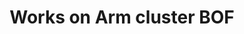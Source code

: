 ---
categories:
- bkk19
description: The Works on Arm cluster is run by Packet for Arm to provide test, development,
  and data center CI/CD resources for community projects to build on arm64. The project
  also includes a weekly video office hours, a weekly newsletter, and a channel on
  the Packet Community Slack and Freenode IRC (#worksonarm) for community discussion.<br
  /> <br /> This BOF session will provide current and future users of the cluster
  an opportunity to discuss technical issues regarding integration, testing, Cloud
  Native and network workloads, and generally provide a forum for helping set the
  direction of the effort in the coming year.<br /> <br /> The BOF leader, Ed Vielmetti,
  is director of the Works on Arm project.
image:
  featured: 'true'
  path: /assets/images/featured-images/bkk19/BKK19-421.png
session_attendee_num: '10'
session_id: BKK19-421
session_room: Session Room 3 (Lotus 10)
session_slot:
  end_time: '2019-04-04 15:25:00'
  start_time: '2019-04-04 15:00:00'
session_speakers:
- speaker_bio: Ed is an Internet veteran with over 30 years experience.<br /><br />He
    has extensive experience with networks at all levels - physical, logical, technical,
    social, political, and financial. He is a graduate of the University of Michigan,
    and an alumnus of Cisco Systems and Arbor Networks.<br /><br />At Packet, Ed leads
    outreach to a wide variety of software ecosystems, from open source to the Enterprise.
    His main project is WorksOnARM, which helps to bring cloud native and data center
    software to ARMv8 servers.<br /><br />When hes not opening issues on Github, Ed
    can be found on the amateur radio bands as W8EMV, tinkering with a pile of Raspberry
    Pis, or coworking at Ann Arbors Workantile.
  speaker_company: Packet
  speaker_image: /assets/images/speakers/bkk19/ed-vielmetti.jpg
  speaker_location: Ann Arbor, MI
  speaker_name: Ed Vielmetti
  speaker_position: Special Projects Director
  speaker_username: ed309
session_track: Open Source Development
tag: session
tags:
- Arm on Arm
- Validation and CI
- Tools
- Open Source Development
- Testing
title: Works on Arm cluster BOF
---